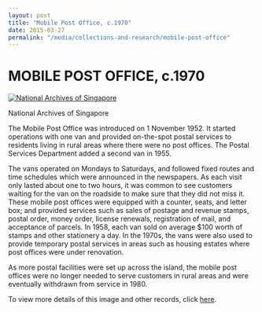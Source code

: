 ```yaml
---
layout: post
title: "Mobile Post Office, c.1970"
date: 2015-03-27
permalink: "/media/collections-and-research/mobile-post-office"
---
```


# MOBILE POST OFFICE, c.1970

[![National Archives of Singapore](http://www.nas.gov.sg/blogs/archivistpick/wp-content/uploads/2015/03/2015-03-27-L.jpg)](http://www.nas.gov.sg/blogs/archivistpick/wp-content/uploads/2015/03/2015-03-27-L.jpg)

National Archives of Singapore

The Mobile Post Office was introduced on 1 November 1952. It started operations with one van and provided on-the-spot postal services to residents living in rural areas where there were no post offices. The Postal Services Department added a second van in 1955.

The vans operated on Mondays to Saturdays, and followed fixed routes and time schedules which were announced in the newspapers. As each visit only lasted about one to two hours, it was common to see customers waiting for the van on the roadside to make sure that they did not miss it. These mobile post offices were equipped with a counter, seats, and letter box; and provided services such as sales of postage and revenue stamps, postal order, money order, license renewals, registration of mail, and acceptance of parcels. In 1958, each van sold on average $100 worth of stamps and other stationery a day. In the 1970s, the vans were also used to provide temporary postal services in areas such as housing estates where post offices were under renovation.

As more postal facilities were set up across the island, the mobile post offices were no longer needed to serve customers in rural areas and were eventually withdrawn from service in 1980.

To view more details of this image and other records, click [here](http://www.nas.gov.sg/archivesonline/photographs/record-details/d0fc0d97-1161-11e3-83d5-0050568939ad).
